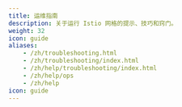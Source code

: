 ```yaml
---
title: 运维指南
description: 关于运行 Istio 网格的提示、技巧和窍门。
weight: 32
icon: guide
aliases:
    - /zh/troubleshooting.html
    - /zh/troubleshooting/index.html
    - /zh/help/troubleshooting/index.html
    - /zh/help/ops
    - /zh/help
icon: guide
---
```

